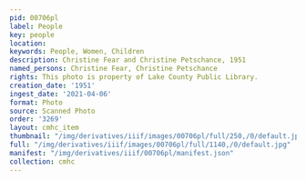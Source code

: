 ```yaml
---
pid: 00706pl
label: People
key: people
location: 
keywords: People, Women, Children
description: Christine Fear and Christine Petschance, 1951
named_persons: Christine Fear, Christine Petschance
rights: This photo is property of Lake County Public Library.
creation_date: '1951'
ingest_date: '2021-04-06'
format: Photo
source: Scanned Photo
order: '3269'
layout: cmhc_item
thumbnail: "/img/derivatives/iiif/images/00706pl/full/250,/0/default.jpg"
full: "/img/derivatives/iiif/images/00706pl/full/1140,/0/default.jpg"
manifest: "/img/derivatives/iiif/00706pl/manifest.json"
collection: cmhc
---
```

